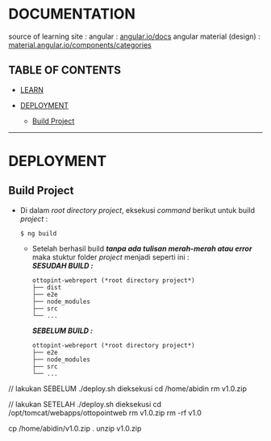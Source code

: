 # DOCUMENTATION
source of learning site :
angular : [angular.io/docs](https://angular.io/docs)
angular material (design) : [material.angular.io/components/categories](https://material.angular.io/components/categories)

**TABLE OF CONTENTS**
---
- [LEARN](#preperations) 
    
- [DEPLOYMENT](#deployment)
    - [Build Project](#build-project)
---
# DEPLOYMENT
## Build Project
- Di dalam *root directory project*, eksekusi *command* berikut untuk build *project* :
    ```shell
    $ ng build
    ```
    - Setelah berhasil build ***tanpa ada tulisan merah-merah atau error*** maka stuktur folder *project* menjadi seperti ini :<br>
        ***SESUDAH BUILD :***
        ```shell
        ottopint-webreport (*root directory project*)
        ├── dist
        ├── e2e
        ├── node_modules
        ├── src
        └── ...
        ```
        ***SEBELUM BUILD :***
        ```shell
        ottopint-webreport (*root directory project*)
        ├── e2e
        ├── node_modules
        ├── src
        └── ...
        ```
// lakukan SEBELUM ./deploy.sh dieksekusi
cd /home/abidin
rm v1.0.zip

// lakukan SETELAH ./deploy.sh dieksekusi
cd /opt/tomcat/webapps/ottopointweb
rm v1.0.zip
rm -rf v1.0

cp /home/abidin/v1.0.zip .
unzip v1.0.zip
